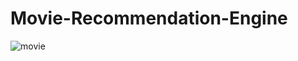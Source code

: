 # Movie-Recommendation-Engine

![movie](https://user-images.githubusercontent.com/25238652/120999620-4d570c80-c7c4-11eb-8cca-fa232451b413.PNG)

